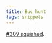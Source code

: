 ```yaml
---
title: Bug hunt
tags: snippets
---
```


[\#309 squished](http://typechecked.net/a/support/bugs/show_bug.cgi?id=309).
